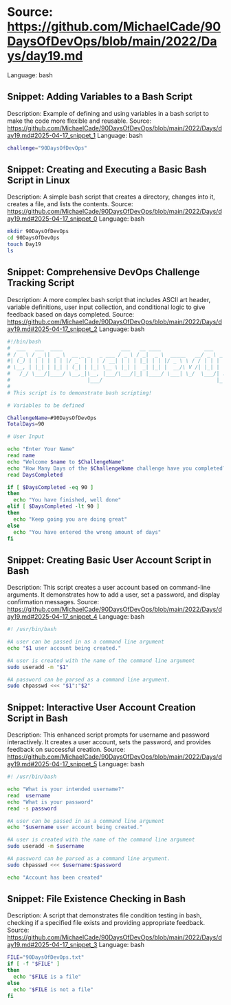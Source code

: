 # Source: https://github.com/MichaelCade/90DaysOfDevOps/blob/main/2022/Days/day19.md
Language: bash

## Snippet: Adding Variables to a Bash Script
Description: Example of defining and using variables in a bash script to make the code more flexible and reusable.
Source: https://github.com/MichaelCade/90DaysOfDevOps/blob/main/2022/Days/day19.md#2025-04-17_snippet_1
Language: bash

```bash
challenge="90DaysOfDevOps"
```

## Snippet: Creating and Executing a Basic Bash Script in Linux
Description: A simple bash script that creates a directory, changes into it, creates a file, and lists the contents.
Source: https://github.com/MichaelCade/90DaysOfDevOps/blob/main/2022/Days/day19.md#2025-04-17_snippet_0
Language: bash

```bash
mkdir 90DaysOfDevOps
cd 90DaysOfDevOps
touch Day19
ls
```

## Snippet: Comprehensive DevOps Challenge Tracking Script
Description: A more complex bash script that includes ASCII art header, variable definitions, user input collection, and conditional logic to give feedback based on days completed.
Source: https://github.com/MichaelCade/90DaysOfDevOps/blob/main/2022/Days/day19.md#2025-04-17_snippet_2
Language: bash

```bash
#!/bin/bash
#  ___   ___  ____                   ___   __ ____              ___
# / _ \ / _ \|  _ \  __ _ _   _ ___ / _ \ / _|  _ \  _____   __/ _ \ _ __  ___
#| (_) | | | | | | |/ _` | | | / __| | | | |_| | | |/ _ \ \ / / | | | '_ \/ __|
# \__, | |_| | |_| | (_| | |_| \__ \ |_| |  _| |_| |  __/\ V /| |_| | |_) \__ \
#   /_/ \___/|____/ \__,_|\__, |___/\___/|_| |____/ \___| \_/  \___/| .__/|___/
#                         |___/                                     |_|
#
# This script is to demonstrate bash scripting!

# Variables to be defined

ChallengeName=#90DaysOfDevOps
TotalDays=90

# User Input

echo "Enter Your Name"
read name
echo "Welcome $name to $ChallengeName"
echo "How Many Days of the $ChallengeName challenge have you completed?"
read DaysCompleted

if [ $DaysCompleted -eq 90 ]
then
  echo "You have finished, well done"
elif [ $DaysCompleted -lt 90 ]
then
  echo "Keep going you are doing great"
else
  echo "You have entered the wrong amount of days"
fi
```

## Snippet: Creating Basic User Account Script in Bash
Description: This script creates a user account based on command-line arguments. It demonstrates how to add a user, set a password, and display confirmation messages.
Source: https://github.com/MichaelCade/90DaysOfDevOps/blob/main/2022/Days/day19.md#2025-04-17_snippet_4
Language: bash

```bash
#! /usr/bin/bash

#A user can be passed in as a command line argument
echo "$1 user account being created."

#A user is created with the name of the command line argument
sudo useradd -m "$1"

#A password can be parsed as a command line argument.
sudo chpasswd <<< "$1":"$2"
```

## Snippet: Interactive User Account Creation Script in Bash
Description: This enhanced script prompts for username and password interactively. It creates a user account, sets the password, and provides feedback on successful creation.
Source: https://github.com/MichaelCade/90DaysOfDevOps/blob/main/2022/Days/day19.md#2025-04-17_snippet_5
Language: bash

```bash
#! /usr/bin/bash

echo "What is your intended username?"
read  username
echo "What is your password"
read -s password

#A user can be passed in as a command line argument
echo "$username user account being created."

#A user is created with the name of the command line argument
sudo useradd -m $username

#A password can be parsed as a command line argument.
sudo chpasswd <<< $username:$password

echo "Account has been created"
```

## Snippet: File Existence Checking in Bash
Description: A script that demonstrates file condition testing in bash, checking if a specified file exists and providing appropriate feedback.
Source: https://github.com/MichaelCade/90DaysOfDevOps/blob/main/2022/Days/day19.md#2025-04-17_snippet_3
Language: bash

```bash
FILE="90DaysOfDevOps.txt"
if [ -f "$FILE" ]
then
  echo "$FILE is a file"
else
  echo "$FILE is not a file"
fi
```
